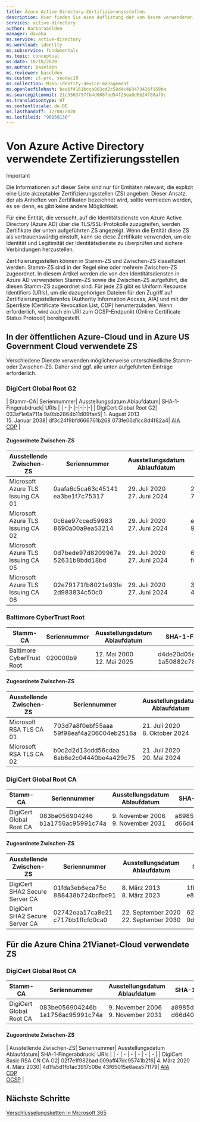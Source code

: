 ```yaml
---
title: Azure Active Directory-Zertifizierungsstellen
description: Hier finden Sie eine Auflistung der von Azure verwendeten vertrauenswürdigen Zertifikate.
services: active-directory
author: BarbaraSelden
manager: daveba
ms.service: active-directory
ms.workload: identity
ms.subservice: fundamentals
ms.topic: conceptual
ms.date: 10/10/2020
ms.author: baselden
ms.reviewer: baselden
ms.custom: it-pro, seodec18
ms.collection: M365-identity-device-management
ms.openlocfilehash: bea6f4161bcca063cd2c58d4c463473426f159ba
ms.sourcegitcommit: 21c3363797fb4d008fbd54f25ea0d6b24f88af9c
ms.translationtype: HT
ms.contentlocale: de-DE
ms.lasthandoff: 12/08/2020
ms.locfileid: "96859130"
---
```

# <a name="certificate-authorities-used-by-azure-active-directory"></a>Von Azure Active Directory verwendete Zertifizierungsstellen

> [!IMPORTANT]
> Die Informationen auf dieser Seite sind nur für Entitäten relevant, die explizit eine Liste akzeptabler Zertifizierungsstellen (ZS) angeben. Dieser Ansatz, der als Anheften von Zertifikaten bezeichnet wird, sollte vermieden werden, es sei denn, es gibt keine andere Möglichkeit.

Für eine Entität, die versucht, auf die Identitätsdienste von Azure Active Directory (Azure AD) über die TLS/SSL-Protokolle zuzugreifen, werden Zertifikate der unten aufgeführten ZS angezeigt. Wenn die Entität diese ZS als vertrauenswürdig einstuft, kann sie diese Zertifikate verwenden, um die Identität und Legitimität der Identitätsdienste zu überprüfen und sichere Verbindungen herzustellen.

Zertifizierungsstellen können in Stamm-ZS und Zwischen-ZS klassifiziert werden. Stamm-ZS sind in der Regel eine oder mehrere Zwischen-ZS zugeordnet. In diesem Artikel werden die von den Identitätsdiensten in Azure AD verwendeten Stamm-ZS sowie die Zwischen-ZS aufgeführt, die diesen Stamm-ZS zugeordnet sind. Für jede ZS gibt es Uniform Resource Identifiers (URIs), um die dazugehörigen Dateien für den Zugriff auf Zertifizierungsstelleninfos (Authority Information Access, AIA) und mit der Sperrliste (Certificate Revocation List, CDP) herunterzuladen. Wenn erforderlich, wird auch ein URI zum OCSP-Endpunkt (Online Certificate Status Protocol) bereitgestellt.

## <a name="cas-used-in-azure-public-and-azure-us-government-clouds"></a>In der öffentlichen Azure-Cloud und in Azure US Government Cloud verwendete ZS

Verschiedene Dienste verwenden möglicherweise unterschiedliche Stamm- oder Zwischen-ZS. Daher sind ggf. alle unten aufgeführten Einträge erforderlich.

### <a name="digicert-global-root-g2"></a>DigiCert Global Root G2


| Stamm-CA| Seriennummer| Ausstellungsdatum Ablaufdatum| SHA-1-Fingerabdruck| URIs |
| - |- |-|-|-|-|
| DigiCert Global Root G2| 033af1e6a711a 9a0bb2864b11d09fae5| 1. August 2013 <br>15. Januar 2038| df3c24f9bfd666761b268 073fe06d1cc8d4f82a4| [AIA](http://cacerts.digicert.com/DigiCertGlobalRootG2.crt)<br>[CDP](http://crl3.digicert.com/DigiCertGlobalRootG2.crl) |


#### <a name="associated-intermediate-cas"></a>Zugeordnete Zwischen-ZS

| Ausstellende Zwischen-ZS| Seriennummer| Ausstellungsdatum Ablaufdatum| SHA-1-Fingerabdruck| URIs |
| - | - | - | - | - | 
| Microsoft Azure TLS Issuing CA 01| 0aafa6c5ca63c45141 ea3be1f7c75317| 29. Juli 2020<br>27. Juni 2024| 2f2877c5d778c31e0f29c 7e371df5471bd673173| [AIA](https://www.microsoft.com/pkiops/certs/Microsoft%20Azure%20TLS%20Issuing%20CA%2001%20-%20xsign.crt)<br>[CDP](https://www.microsoft.com/pkiops/crl/Microsoft%20Azure%20TLS%20Issuing%20CA%2001.crl)|
|Microsoft Azure TLS Issuing CA 02| 0c6ae97cced59983 8690a00a9ea53214| 29. Juli 2020<br>27. Juni 2024| e7eea674ca718e3befd 90858e09f8372ad0ae2aa| [AIA](https://www.microsoft.com/pkiops/certs/Microsoft%20Azure%20TLS%20Issuing%20CA%2002%20-%20xsign.crt)<br>[CDP](https://www.microsoft.com/pkiops/crl/Microsoft%20Azure%20TLS%20Issuing%20CA%2002.crl) |
| Microsoft Azure TLS Issuing CA 05| 0d7bede97d8209967a 52631b8bdd18bd| 29. Juli 2020<br>27. Juni 2024| 6c3af02e7f269aa73a fd0eff2a88a4a1f04ed1e5| [AIA](https://www.microsoft.com/pkiops/certs/Microsoft%20Azure%20TLS%20Issuing%20CA%2005%20-%20xsign.crt)<br>[CDP](https://www.microsoft.com/pkiops/crl/Microsoft%20Azure%20TLS%20Issuing%20CA%2005.crl) |
| Microsoft Azure TLS Issuing CA 06| 02e79171fb8021e93fe 2d983834c50c0| 29. Juli 2020<br>27. Juni 2024| 30e01761ab97e59a06b 41ef20af6f2de7ef4f7b0| [AIA](https://www.microsoft.com/pkiops/certs/Microsoft%20Azure%20TLS%20Issuing%20CA%2006.cer)<br>[CDP](https://www.microsoft.com/pkiops/crl/Microsoft%20Azure%20TLS%20Issuing%20CA%2006.crl) |


 ### <a name="baltimore-cybertrust-root"></a>Baltimore CyberTrust Root

| Stamm-CA| Seriennummer| Ausstellungsdatum Ablaufdatum| SHA-1-Fingerabdruck| URIs |
| - | - | - | - | - | 
| Baltimore CyberTrust Root| 020000b9| 12. Mai 2000<br>12. Mai 2025| d4de20d05e66fc53fe 1a50882c78db2852cae474|<br>[CDP](http://crl3.digicert.com/Omniroot2025.crl)<br>[OCSP](http://ocsp.digicert.com/) |


#### <a name="associated-intermediate-cas"></a>Zugeordnete Zwischen-ZS

| Ausstellende Zwischen-ZS| Seriennummer| Ausstellungsdatum Ablaufdatum| SHA-1-Fingerabdruck| URIs |
| - | - | - | - | - | 
| Microsoft RSA TLS CA 01| 703d7a8f0ebf55aaa 59f98eaf4a206004eb2516a| 21. Juli 2020<br>8\. Oktober 2024| 417e225037fbfaa4f9 5761d5ae729e1aea7e3a42| [AIA](https://www.microsoft.com/pki/mscorp/Microsoft%20RSA%20TLS%20CA%2001.crt)<br>[CDP](https://mscrl.microsoft.com/pki/mscorp/crl/Microsoft%20RSA%20TLS%20CA%2001.crl)<br>[OCSP](http://ocsp.msocsp.com/) |
| Microsoft RSA TLS CA 02| b0c2d2d13cdd56cdaa 6ab6e2c04440be4a429c75| 21. Juli 2020<br>20. Mai 2024| 54d9d20239080c32316ed 9ff980a48988f4adf2d| [AIA](https://www.microsoft.com/pki/mscorp/Microsoft%20RSA%20TLS%20CA%2002.crt)<br>[CDP](https://mscrl.microsoft.com/pki/mscorp/crl/Microsoft%20RSA%20TLS%20CA%2002.crl)<br>[OCSP](http://ocsp.msocsp.com/) |


 ### <a name="digicert-global-root-ca"></a>DigiCert Global Root CA

| Stamm-CA| Seriennummer| Ausstellungsdatum Ablaufdatum| SHA-1-Fingerabdruck| URIs |
| - | - | - | - | - | 
| DigiCert Global Root CA| 083be056904246 b1a1756ac95991c74a| 9\. November 2006<br>9\. November 2031| a8985d3a65e5e5c4b2d7 d66d40c6dd2fb19c5436| [CDP](http://crl3.digicert.com/DigiCertGlobalRootCA.crl)<br>[OCSP](http://ocsp.digicert.com/) |


#### <a name="associated-intermediate-cas"></a>Zugeordnete Zwischen-ZS

| Ausstellende Zwischen-ZS| Seriennummer| Ausstellungsdatum Ablaufdatum| SHA-1-Fingerabdruck| URIs |
| - | - | - | - | - |
| DigiCert SHA2 Secure Server CA| 01fda3eb6eca75c 888438b724bcfbc91| 8\. März 2013 8. März 2023| 1fb86b1168ec743154062 e8c9cc5b171a4b7ccb4| [AIA](http://cacerts.digicert.com/DigiCertSHA2SecureServerCA.crt)<br>[CDP](http://crl3.digicert.com/ssca-sha2-g6.crl)<br>[OCSP](http://ocsp.digicert.com/) |
| DigiCert SHA2 Secure Server CA |02742eaa17ca8e21 c717bb1ffcfd0ca0 |22. September 2020<br>22. September 2030|626d44e704d1ceabe3bf 0d53397464ac8080142c|[AIA](http://cacerts.digicert.com/DigiCertSHA2SecureServerCA-2.crt)<br>[CDP](http://crl3.digicert.com/DigiCertSHA2SecureServerCA.crl)<br>[OCSP](http://ocsp.digicert.com/)|


## <a name="cas-used-in-azure-china-21vianet-cloud"></a>Für die Azure China 21Vianet-Cloud verwendete ZS

### <a name="digicert-global-root-ca"></a>DigiCert Global Root CA


| Stamm-CA| Seriennummer| Ausstellungsdatum Ablaufdatum| SHA-1-Fingerabdruck| URIs |
| - | - | - | - | - |
| DigiCert Global Root CA| 083be056904246b 1a1756ac95991c74a| 9\. November 2006<br>9\. November 2031| a8985d3a65e5e5c4b2d7 d66d40c6dd2fb19c5436| [CDP](http://ocsp.digicert.com/)<br>[OCSP](http://crl3.digicert.com/DigiCertGlobalRootCA.crl) |


#### <a name="associated-intermediate-ca"></a>Zugeordnete Zwischen-ZS

| Ausstellende Zwischen-ZS| Seriennummer| Ausstellungsdatum Ablaufdatum| SHA-1-Fingerabdruck| URIs |
| - | - | - | - | - | - |
| DigiCert Basic RSA CN CA G2| 02f7e1f982bad 009aff47dc95741b2f6| 4\. März 2020<br>4\. März 2030| 4d1fa5d1fb1ac3917c08e 43f65015e6aea571179| [AIA](http://cacerts.digicert.cn/DigiCertBasicRSACNCAG2.crt)<br>[CDP](http://crl.digicert.cn/DigiCertBasicRSACNCAG2.crl)<br>[OCSP](http://ocsp.digicert.cn/) |

## <a name="next-steps"></a>Nächste Schritte
[Verschlüsselungsketten in Microsoft 365](/microsoft-365/compliance/encryption-office-365-certificate-chains)
